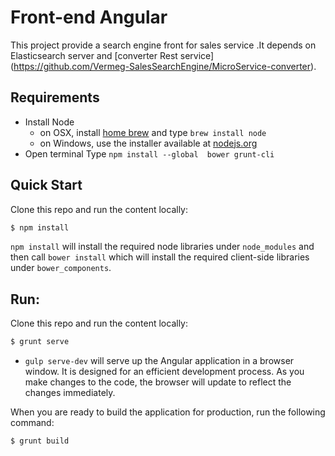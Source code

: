 # Front-end Angular
This project provide a search engine front for sales service .It depends on Elasticsearch server and [converter Rest service] (https://github.com/Vermeg-SalesSearchEngine/MicroService-converter).

## Requirements

- Install Node
    - on OSX, install [home brew](http://brew.sh/) and type `brew install node`
    - on Windows, use the installer available at [nodejs.org](http://nodejs.org/)
- Open terminal
Type `npm install --global  bower grunt-cli`

## Quick Start
Clone this repo and run the content locally:
```bash
$ npm install
```
`npm install` will install the required node libraries under `node_modules` and then call `bower install` which will install the required client-side libraries under `bower_components`.

## Run:
Clone this repo and run the content locally:
```bash
$ grunt serve
```

- `gulp serve-dev` will serve up the Angular application in a browser window. It is designed for an efficient development process. As you make changes to the code, the browser will update to reflect the changes immediately.

When you are ready to build the application for production, run the following command:
```bash
$ grunt build
```
